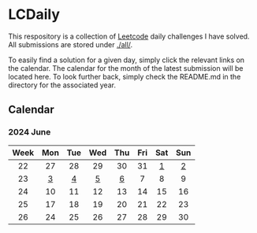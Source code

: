 # **LCDaily**

This respository is a collection of [Leetcode](https://leetcode.com/) daily challenges I have solved. All submissions are stored under [./all/](./all/).

To easily find a solution for a given day, simply click the relevant links on the calendar. The calendar for the month of the latest submission will be located here. To look further back, simply check the README.md in the directory for the associated year.

## **Calendar**

### **2024 June**

|Week|Mon|Tue|Wed|Thu|Fri|Sat|Sun|
|:-:|:-:|:-:|:-:|:-:|:-:|:-:|:-:|
|22|27|28|29|30|31|[1](./all/3110_score_of_a_string/)|[2](./all/0344_reverse_string/)|
|23|[3](./all/2486_append_characters_to_string_to_make_subsequence/)|[4](./all/0409_longest_palindrome/)|[5](./all/1002_find_common_characters/)|[6](./all/0846_hand_of_straights/)|7|8|9|
|24|10|11|12|13|14|15|16|
|25|17|18|19|20|21|22|23|
|26|24|25|26|27|28|29|30|
